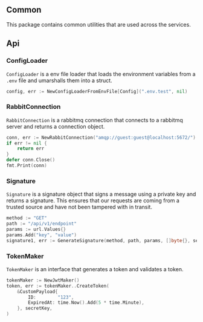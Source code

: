 ## Common
This package contains common utilities that are used across the services.

## Api

### ConfigLoader

`ConfigLoader` is a env file loader that loads the environment variables from a `.env` file and umarshalls them into a
struct.

```go
config, err := NewConfigLoaderFromEnvFile[Config](".env.test", nil)
```

### RabbitConnection

`RabbitConnection` is a rabbitmq connection that connects to a rabbitmq server and returns a connection object.

```go
conn, err := NewRabbitConnection("amqp://guest:guest@localhost:5672/")
if err != nil {
    return err
}
defer conn.Close()
fmt.Print(conn)
```

### Signature

`Signature` is a signature object that signs a message using a private key and returns a signature.
This ensures that our requests are coming from a trusted source and have not been tampered with in transit.
```go
method := "GET"
path := "/api/v1/endpoint"
params := url.Values{}
params.Add("key", "value")
signature1, err := GenerateSignature(method, path, params, []byte{}, secretKey)
```

### TokenMaker

`TokenMaker` is an interface that generates a token and validates a token.
```go
tokenMaker := NewJwtMaker()
token, err := tokenMaker..CreateToken(
    &CustomPayload{
        ID:        "123",
        ExpiredAt: time.Now().Add(5 * time.Minute),
    }, secretKey,
)
```